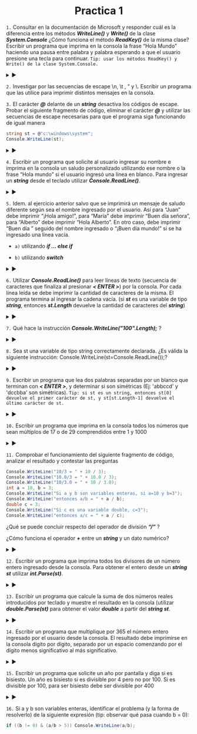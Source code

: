<h1 align="center">Practica 1</h1>

``1.`` Consultar en la documentación de Microsoft y responder cuál es la diferencia entre los métodos ***WriteLine()*** y ***Write()*** de la clase ***System.Console*** ¿Cómo funciona el método ***ReadKey()*** de la misma clase? Escribir un programa que imprima en la consola la frase “Hola Mundo” haciendo una pausa entre palabra y palabra esperando a que el usuario presione una tecla para continuar. ``Tip: usar los métodos ReadKey() y Write() de la clase System.Console.``

<details>

<summary> ▶️ </summary>
<br>
  
```c#
Console.Write("Hola");
Console.ReadKey();
Console.Write(", ");
Console.ReadKey();
Console.Write("Mundo");
Console.ReadKey();
```
  
</details>

```2.``` Investigar por las secuencias de escape \n, \t , \" y \\. Escribir un programa que las utilice para imprimir distintos mensajes en la consola.

```3.``` El carácter ***@*** delante de un ***string*** desactiva los códigos de escape. Probar el siguiente fragmento de código, eliminar el carácter ***@*** y utilizar las secuencias de escape necesarias para que el programa siga funcionando de igual manera

```c#
string st = @"c:\windows\system";
Console.WriteLine(st);
```

<details>

<summary> ▶️ </summary>
<br>
  
```c#
string st = "c:\\windows\\system";
Console.WriteLine(st);
```
  
</details>

```4.``` Escribir un programa que solicite al usuario ingresar su nombre e imprima en la consola un saludo personalizado utilizando ese nombre o la frase “Hola mundo” si el usuario ingresó una línea en blanco. Para ingresar un ***string*** desde el teclado utilizar ***Console.ReadLine()***.

<details>

<summary> ▶️ </summary>
<br>
  
```c#
string st = Console.ReadLine();
if (st.Length != 0){
    Console.WriteLine("Hola " + st);
} else {
    Console.WriteLine("Hola Mundo");
}
```
  
</details>

```5.``` Idem. al ejercicio anterior salvo que se imprimirá un mensaje de saludo diferente según sea el nombre ingresado por el usuario. Así para “Juan” debe imprimir “¡Hola amigo!”, para “María” debe imprimir “Buen día señora”, para “Alberto” debe imprimir “Hola Alberto”. En otro caso, debe imprimir “Buen día ” seguido del nombre ingresado o “¡Buen día mundo!” si se ha ingresado una línea vacía.

- ```a)``` utilizando ***if ... else if***
  
- ```b)``` utilizando ***switch***

<details>

<summary> ▶️ </summary>
<br>

<table align="center">
<tr>
<td> if ... else if </td> <td> switch </td>
</tr>
<tr>
<td>

 ```c#
Console.WriteLine("Ingrese su nombre");
string st = Console.ReadLine();

if (st == "Juan"){
    Console.WriteLine("Hola amigo");
} else if (st == "Maria"){
    Console.WriteLine("Buen día señora");
} else if (st == "Alberto"){
    Console.WriteLine("Hola Alberto");
} else if (st.Length == 0){
    Console.WriteLine("Buen día mundo");
} else {
    Console.WriteLine("Buen dia " + st);
}
```
</td>
<td>

```c#
Console.WriteLine("Ingrese su nombre");
string st = Console.ReadLine();

switch (st)
{
    case "Juan":
        Console.WriteLine("Hola amigo");
        break;
    
    case "Maria":
        Console.WriteLine("Buen día señora");
        break;
    
    case "Alberto":
        Console.WriteLine("Hola Alberto");
        break;

    case "":
        Console.WriteLine("Buen día mundo");
        break;

    default:
        Console.WriteLine("Buen dia " + st);
        break;

}
```
 
</td>
</tr>
</table>

</details>

```6.``` Utilizar ***Console.ReadLine()*** para leer líneas de texto (secuencia de caracteres que finaliza al presionar ***< ENTER >***) por la consola. Por cada línea leída se debe imprimir la cantidad de caracteres de la misma. El programa termina al ingresar la cadena vacía. (si ***st*** es una variable de tipo ***string***, entonces ***st.Length*** devuelve la cantidad de caracteres del ***string***)

<details>

<summary> ▶️ </summary>
<br>
  
```c#
string st = Console.ReadLine();

while (st.Length != 0){
    Console.WriteLine(st.Length);
    st = Console.ReadLine();
}
```
  
</details>

```7.``` Qué hace la instrucción ***Console.WriteLine("100".Length);*** ?
  
  <details>

<summary> ▶️ </summary>
<br>
  
```c#
Console.WriteLine("100".Length);

    // Output: 3
```
  
</details>

```8.``` Sea st una variable de tipo string correctamente declarada. ¿Es válida la siguiente instrucción: Console.WriteLine(st=Console.ReadLine());?
  
<details>

<summary> ▶️ </summary>
<br>

Sí lo es, funciona correctamente.
```c#
string st;
Console.WriteLine(st=Console.ReadLine());

/*
Input: 
  Hola Mundo!

Output:
  Hola Mundo!
  Hola Mundo!
*/
```
  
</details>

```9.``` Escribir un programa que lea dos palabras separadas por un blanco que terminan con ***< ENTER >***, y determinar si son simétricas (Ej: 'abbccd' y 'dccbba' son simétricas). ```Tip: si st es un string, entonces st[0] devuelve el primer carácter de st, y st[st.Length-1] devuelve el último carácter de st.```

<details>

<summary> ▶️ </summary>
<br>
  
```c#
string st = Console.ReadLine();
bool j = true;

for (int i = 0; i < (st.Length / 2.0) ; i++) {
    if (st[i] != st[st.Length - (i+1)]) {
        j = false;
    }
}

if (j) {
    Console.WriteLine("Son iguales");
} else {
    Console.WriteLine("Son dinstintas");
}
```
  
</details>

```10.``` Escribir un programa que imprima en la consola todos los números que sean múltiplos de 17 o de 29 comprendidos entre 1 y 1000

<details>

<summary> ▶️ </summary>
<br>
  
```c#
for (int i = 17; i < 1000; i++) {
    if ((i % 17 == 0) | (i % 29 == 0)) {
        Console.WriteLine(i);
    }
}
```
  
</details>
  
```11.``` Comprobar el funcionamiento del siguiente fragmento de código, analizar el resultado y contestar las preguntas
  
```c#
Console.WriteLine("10/3 = " + 10 / 3);
Console.WriteLine("10.0/3 = " + 10.0 / 3);
Console.WriteLine("10/3.0 = " + 10 / 3.0);
int a = 10, b = 3;
Console.WriteLine("Si a y b son variables enteras, si a=10 y b=3");
Console.WriteLine("entonces a/b = " + a / b);
double c = 3;
Console.WriteLine("Si c es una variable double, c=3");
Console.WriteLine("entonces a/c = " + a / c);
```

¿Qué se puede concluir respecto del operador de división ***“/”*** ?
  
¿Cómo funciona el operador ***+*** entre un ***string*** y un dato numérico?  
  
<details>

<summary> ▶️ </summary>
<br>
  
```c#
/*Output:
  10/3 = 3
  10.0/3 = 3,3333333333333335
  10/3.0 = 3,3333333333333335
  Si a y b son variables enteras, si a=10 y b=3
  entonces a/b = 3
  Si c es una variable double, c=3
  entonces a/c = 3,3333333333333335
*/
```
  
El operador de division ***"/"*** funciona tanto para ***int's*** como para ***double's***. Pero el resultado va a depender de los operandos, si ambos son de tipo ***int***, el resultado será de tipo ***int***. Pero, con que uno solo de esos sea de tipo ***double*** alcanza para que el resultado también sea de tipo ***double***.
 
Entre un ***string*** y un tipo ***numerico***, el operador ***+*** concatena ambos datos para guardarlos en un nuevo ***string***. 

</details>

```12.``` Escribir un programa que imprima todos los divisores de un número entero ingresado desde la consola. Para obtener el entero desde un ***string st*** utilizar ***int.Parse(st)***.
  
<details>

<summary> ▶️ </summary>
<br>
  
```c#
string st = Console.ReadLine();
int j = int.Parse(st);
 
for (int i = 1; i <= j; i++){
    if (j % i == 0){
        Console.WriteLine(i);
    }
}
```
  
</details>

```13.``` Escribir un programa que calcule la suma de dos números reales introducidos por teclado y muestre el resultado en la consola (utilizar ***double.Parse(st)*** para obtener el valor ***double*** a partir del ***string st***.

<details>

<summary> ▶️ </summary>
<br>
  
```c#
Console.Write("Ingrese un numero: ");
string st = Console.ReadLine();
double a = double.Parse(st);

Console.Write("Ingrese otro numero: ");
st = Console.ReadLine();
double b = double.Parse(st);

double c = a + b;
Console.WriteLine(c);
```
  
</details>  
  
```14.``` Escribir un programa que multiplique por 365 el número entero ingresado por el usuario desde la consola. El resultado debe imprimirse en la consola dígito por dígito, separado por un espacio comenzando por el dígito menos significativo al más significativo.  
  
<details>

<summary> ▶️ </summary>
<br>
  
```c#
Console.Write("Ingrese un numero: ");
int a = 365 * int.Parse(Console.ReadLine());
string valor = a.ToString();

for (int i = valor.Length-1; i>=0; i--) {
    Console.Write(valor[i] + " ");
}
```
  
</details>    
  
```15.``` Escribir un programa que solicite un año por pantalla y diga si es bisiesto. Un año es bisiesto si es divisible por 4 pero no por 100. Si es divisible por 100, para ser bisiesto debe ser divisible por 400  
  
<details>

<summary> ▶️ </summary>
<br>
  
<table align="center">
<tr>
<td> Solucion 1 </td> <td> Solucion 2 </td>
</tr>
<tr>
<td>

```c#
string st = Console.ReadLine();
int j=int.Parse(st);
 
if (j % 4 != 0){
    Console.WriteLine("No bisiesto");
} else if (j % 100 != 0){
    Console.WriteLine("Bisiesto");
} else if (j % 400 == 0){
    Console.WriteLine("Bisiesto");
} else {
    Console.WriteLine("No bisiesto");
}
```
</td>
<td>

```c#
string st = Console.ReadLine();
int j=int.Parse(st);
 
if (j % 4 == 0){
    if (j % 100 != 0){
        Console.WriteLine("Bisiesto");
    } else if (j % 400 == 0){
        Console.WriteLine("Bisiesto");
    } else{
        Console.WriteLine("No Bisiesto");
    }
} else {
    Console.WriteLine("No Bisiesto");
}
```
 
</td>
</tr>
</table>
  
</details>    

```16.``` Si a y b son variables enteras, identificar el problema (y la forma de resolverlo) de la siguiente expresión (tip: observar qué pasa cuando b = 0):
```c#
if ((b != 0) & (a/b > 5)) Console.WriteLine(a/b);
```
  
  
  
